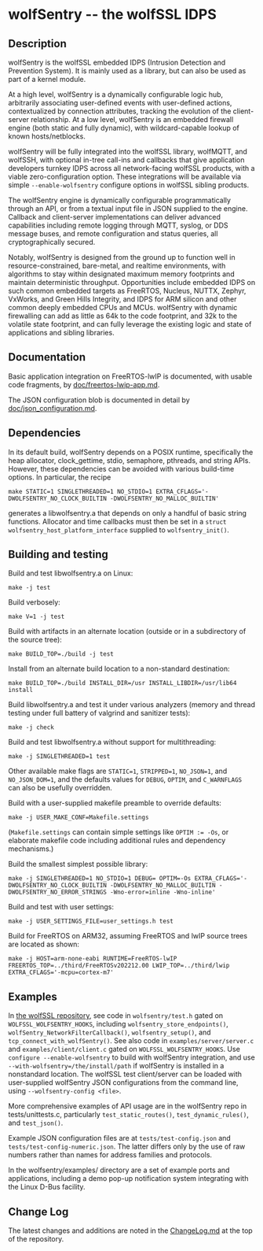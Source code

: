 # wolfSentry -- the wolfSSL IDPS

## Description

wolfSentry is the wolfSSL embedded IDPS (Intrusion Detection and Prevention System).  It is mainly used as a library, but can also be used as part of a kernel module.

At a high level, wolfSentry is a dynamically configurable logic hub, arbitrarily associating user-defined events with user-defined actions, contextualized by connection attributes, tracking the evolution of the client-server relationship. At a low level, wolfSentry is an embedded firewall engine (both static and fully dynamic), with wildcard-capable lookup of known hosts/netblocks.

wolfSentry will be fully integrated into the wolfSSL library, wolfMQTT, and wolfSSH, with optional in-tree call-ins and callbacks that give application developers turnkey IDPS across all network-facing wolfSSL products, with a viable zero-configuration option. These integrations will be available via simple `--enable-wolfsentry` configure options in wolfSSL sibling products.

The wolfSentry engine is dynamically configurable programmatically through an API, or from a textual input file in JSON supplied to the engine. Callback and client-server implementations can deliver advanced capabilities including remote logging through MQTT, syslog, or DDS message buses, and remote configuration and status queries, all cryptographically secured.

Notably, wolfSentry is designed from the ground up to function well in resource-constrained, bare-metal, and realtime environments, with algorithms to stay within designated maximum memory footprints and maintain deterministic throughput. Opportunities include embedded IDPS on such common embedded targets as FreeRTOS, Nucleus, NUTTX, Zephyr, VxWorks, and Green Hills Integrity, and IDPS for ARM silicon and other common deeply embedded CPUs and MCUs.  wolfSentry with dynamic firewalling can add as little as 64k to the code footprint, and 32k to the volatile state footprint, and can fully leverage the existing logic and state of applications and sibling libraries.


## Documentation

Basic application integration on FreeRTOS-lwIP is documented, with usable code fragments, by [doc/freertos-lwip-app.md](doc/freertos-lwip-app.md).

The JSON configuration blob is documented in detail by [doc/json_configuration.md](doc/json_configuration.md).


## Dependencies

In its default build, wolfSentry depends on a POSIX runtime, specifically the
heap allocator, clock_gettime, stdio, semaphore, pthreads, and string APIs.
However, these dependencies can be avoided with various build-time options.  In
particular, the recipe

```
make STATIC=1 SINGLETHREADED=1 NO_STDIO=1 EXTRA_CFLAGS='-DWOLFSENTRY_NO_CLOCK_BUILTIN -DWOLFSENTRY_NO_MALLOC_BUILTIN'
```

generates a libwolfsentry.a that depends on only a handful of basic string
functions.  Allocator and time callbacks must then be set in a `struct
wolfsentry_host_platform_interface` supplied to `wolfsentry_init()`.


## Building and testing

Build and test libwolfsentry.a on Linux:

`make -j test`

Build verbosely:

`make V=1 -j test`

Build with artifacts in an alternate location (outside or in a subdirectory of the source tree):

`make BUILD_TOP=./build -j test`

Install from an alternate build location to a non-standard destination:

`make BUILD_TOP=./build INSTALL_DIR=/usr INSTALL_LIBDIR=/usr/lib64 install`

Build libwolfsentry.a and test it under various analyzers (memory and thread
testing under full battery of valgrind and sanitizer tests):

`make -j check`

Build and test libwolfsentry.a without support for multithreading:

`make -j SINGLETHREADED=1 test`

Other available make flags are `STATIC=1`, `STRIPPED=1`, `NO_JSON=1`, and
`NO_JSON_DOM=1`, and the defaults values for `DEBUG`, `OPTIM`, and `C_WARNFLAGS`
can also be usefully overridden.

Build with a user-supplied makefile preamble to override defaults:

`make -j USER_MAKE_CONF=Makefile.settings`

(`Makefile.settings` can contain simple settings like `OPTIM := -Os`, or
elaborate makefile code including additional rules and dependency mechanisms.)

Build the smallest simplest possible library:

`make -j SINGLETHREADED=1 NO_STDIO=1 DEBUG= OPTIM=-Os EXTRA_CFLAGS='-DWOLFSENTRY_NO_CLOCK_BUILTIN -DWOLFSENTRY_NO_MALLOC_BUILTIN -DWOLFSENTRY_NO_ERROR_STRINGS -Wno-error=inline -Wno-inline'`

Build and test with user settings:

`make -j USER_SETTINGS_FILE=user_settings.h test`

Build for FreeRTOS on ARM32, assuming FreeRTOS and lwIP source trees are located as shown:

`make -j HOST=arm-none-eabi RUNTIME=FreeRTOS-lwIP FREERTOS_TOP=../third/FreeRTOSv202212.00 LWIP_TOP=../third/lwip EXTRA_CFLAGS='-mcpu=cortex-m7'`


## Examples

In [the wolfSSL repository](https://github.com/wolfSSL/wolfssl), see code in
`wolfsentry/test.h` gated on `WOLFSSL_WOLFSENTRY_HOOKS`, including
`wolfsentry_store_endpoints()`, `wolfSentry_NetworkFilterCallback()`,
`wolfsentry_setup()`, and `tcp_connect_with_wolfSentry()`.  See also code in
`examples/server/server.c` and `examples/client/client.c` gated on
`WOLFSSL_WOLFSENTRY_HOOKS`.  Use `configure --enable-wolfsentry` to build with
wolfSentry integration, and use `--with-wolfsentry=/the/install/path` if
wolfSentry is installed in a nonstandard location.  The wolfSSL test
client/server can be loaded with user-supplied wolfSentry JSON configurations
from the command line, using `--wolfsentry-config <file>`.

More comprehensive examples of API usage are in the wolfSentry repo in
tests/unittests.c, particularly `test_static_routes()`, `test_dynamic_rules()`,
and `test_json()`.

Example JSON configuration files are at `tests/test-config.json` and
`tests/test-config-numeric.json`.  The latter differs only by the use of raw
numbers rather than names for address families and protocols.

In the wolfsentry/examples/ directory are a set of example ports and
applications, including a demo pop-up notification system integrating with the
Linux D-Bus facility.


## Change Log

The latest changes and additions are noted in the [ChangeLog.md](ChangeLog.md)
at the top of the repository.
